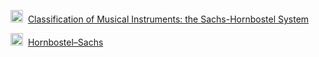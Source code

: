 
<img src="https://www.liveabout.com/favicon.ico" width="20" height="20" />&nbsp;
[Classification of Musical Instruments: the Sachs-Hornbostel System](https://www.liveabout.com/classification-of-musical-instruments-2456710)

<img src="https://www.wikipedia.org/static/favicon/wikipedia.ico" width="20" height="20" />&nbsp;
[Hornbostel–Sachs](https://en.wikipedia.org/wiki/Hornbostel–Sachs)
